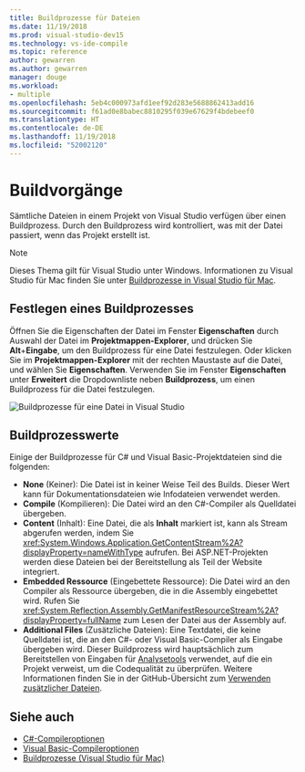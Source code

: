 ```yaml
---
title: Buildprozesse für Dateien
ms.date: 11/19/2018
ms.prod: visual-studio-dev15
ms.technology: vs-ide-compile
ms.topic: reference
author: gewarren
ms.author: gewarren
manager: douge
ms.workload:
- multiple
ms.openlocfilehash: 5eb4c000973afd1eef92d283e5688862413add16
ms.sourcegitcommit: f61ad0e8babec8810295f039e67629f4bdebeef0
ms.translationtype: HT
ms.contentlocale: de-DE
ms.lasthandoff: 11/19/2018
ms.locfileid: "52002120"
---
```

# <a name="build-actions"></a>Buildvorgänge

Sämtliche Dateien in einem Projekt von Visual Studio verfügen über einen Buildprozess. Durch den Buildprozess wird kontrolliert, was mit der Datei passiert, wenn das Projekt erstellt ist.

> [!NOTE]
> Dieses Thema gilt für Visual Studio unter Windows. Informationen zu Visual Studio für Mac finden Sie unter [Buildprozesse in Visual Studio für Mac](/visualstudio/mac/build-actions).

## <a name="set-a-build-action"></a>Festlegen eines Buildprozesses

Öffnen Sie die Eigenschaften der Datei im Fenster **Eigenschaften** durch Auswahl der Datei im **Projektmappen-Explorer**, und drücken Sie **Alt**+**Eingabe**, um den Buildprozess für eine Datei festzulegen. Oder klicken Sie im **Projektmappen-Explorer** mit der rechten Maustaste auf die Datei, und wählen Sie **Eigenschaften**. Verwenden Sie im Fenster **Eigenschaften** unter **Erweitert** die Dropdownliste neben **Buildprozess**, um einen Buildprozess für die Datei festzulegen.

![Buildprozesse für eine Datei in Visual Studio](media/build-actions.png)

## <a name="build-action-values"></a>Buildprozesswerte

Einige der Buildprozesse für C# und Visual Basic-Projektdateien sind die folgenden:

* **None** (Keiner): Die Datei ist in keiner Weise Teil des Builds. Dieser Wert kann für Dokumentationsdateien wie Infodateien verwendet werden.
* **Compile** (Kompilieren): Die Datei wird an den C#-Compiler als Quelldatei übergeben.
* **Content** (Inhalt): Eine Datei, die als **Inhalt** markiert ist, kann als Stream abgerufen werden, indem Sie <xref:System.Windows.Application.GetContentStream%2A?displayProperty=nameWithType> aufrufen. Bei ASP.NET-Projekten werden diese Dateien bei der Bereitstellung als Teil der Website integriert.
* **Embedded Ressource** (Eingebettete Ressource): Die Datei wird an den Compiler als Ressource übergeben, die in die Assembly eingebettet wird. Rufen Sie <xref:System.Reflection.Assembly.GetManifestResourceStream%2A?displayProperty=fullName> zum Lesen der Datei aus der Assembly auf.
* **Additional Files** (Zusätzliche Dateien): Eine Textdatei, die keine Quelldatei ist, die an den C#- oder Visual Basic-Compiler als Eingabe übergeben wird. Dieser Buildprozess wird hauptsächlich zum Bereitstellen von Eingaben für [Analysetools](../code-quality/roslyn-analyzers-overview.md) verwendet, auf die ein Projekt verweist, um die Codequalität zu überprüfen. Weitere Informationen finden Sie in der GitHub-Übersicht zum [Verwenden zusätzlicher Dateien](https://github.com/dotnet/roslyn/blob/master/docs/analyzers/Using%20Additional%20Files.md).

## <a name="see-also"></a>Siehe auch

- [C#-Compileroptionen](/dotnet/csharp/language-reference/compiler-options/listed-alphabetically)
- [Visual Basic-Compileroptionen](/dotnet/visual-basic/reference/command-line-compiler/compiler-options-listed-alphabetically)
- [Buildprozesse (Visual Studio für Mac)](/visualstudio/mac/build-actions)